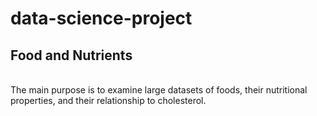# data-science-project
<h2> Food and Nutrients </h2>
<br> The main purpose is to examine large datasets of foods, their nutritional properties, and their relationship to cholesterol.
